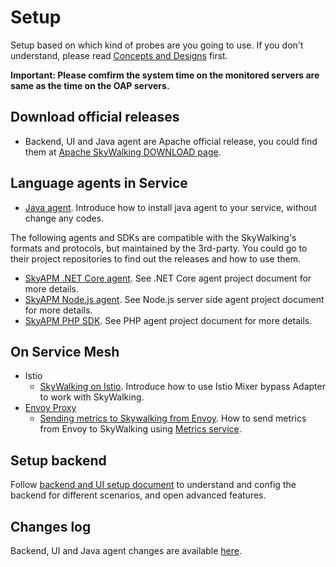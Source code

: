 # Setup
Setup based on which kind of probes are you going to use. If you don't understand, please read [Concepts and Designs](../concepts-and-designs/README.md) first.


**Important: Please comfirm the system time on the monitored servers are same as the time on the OAP servers.**


## Download official releases
- Backend, UI and Java agent are Apache official release, you could find them at [Apache SkyWalking DOWNLOAD page](http://skywalking.apache.org/downloads/).

## Language agents in Service

- [Java agent](service-agent/java-agent/README.md). Introduce how to install java agent to your service, without change any codes.

The following agents and SDKs are compatible with the SkyWalking's formats and protocols, but maintained by the 3rd-party.
You could go to their project repositories to find out the releases and how to use them.
- [SkyAPM .NET Core agent](https://github.com/SkyAPM/SkyAPM-dotnet). See .NET Core agent project document for more details.
- [SkyAPM Node.js agent](https://github.com/SkyAPM/SkyAPM-nodejs). See Node.js server side agent project document for more details.
- [SkyAPM PHP SDK](https://github.com/SkyAPM/SkyAPM-php-sdk). See PHP agent project document for more details.

## On Service Mesh
  - Istio
    - [SkyWalking on Istio](istio/README.md). Introduce how to use Istio Mixer bypass Adapter to work with SkyWalking.
  - [Envoy Proxy](https://www.envoyproxy.io/)
    - [Sending metrics to Skywalking from Envoy](envoy/README.md). How to send metrics from Envoy to SkyWalking using [Metrics service](https://www.envoyproxy.io/docs/envoy/latest/api-v2/config/metrics/v2/metrics_service.proto.html).

## Setup backend
Follow [backend and UI setup document](backend/backend-ui-setup.md) to understand and config the backend for different
scenarios, and open advanced features.

## Changes log
Backend, UI and Java agent changes are available [here](../../../CHANGES.md).
